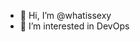 - 👋 Hi, I’m @whatissexy
- 👀 I’m interested in DevOps
<!---
whatissexy/whatissexy is a ✨ special ✨ repository because its `README.md` (this file) appears on your GitHub profile.
You can click the Preview link to take a look at your changes.
--->
